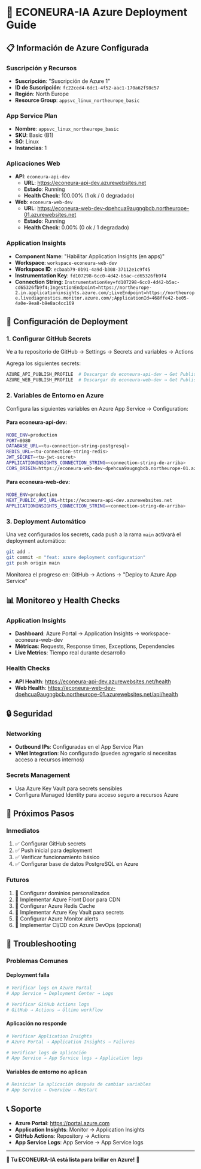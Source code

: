 # 🚀 ECONEURA-IA Azure Deployment Guide

## 📋 Información de Azure Configurada

### Suscripción y Recursos
- **Suscripción**: "Suscripción de Azure 1"
- **ID de Suscripción**: `fc22ced4-6dc1-4f52-aac1-170a62f98c57`
- **Región**: North Europe
- **Resource Group**: `appsvc_linux_northeurope_basic`

### App Service Plan
- **Nombre**: `appsvc_linux_northeurope_basic`
- **SKU**: Basic (B1)
- **SO**: Linux
- **Instancias**: 1

### Aplicaciones Web
- **API**: `econeura-api-dev`
  - **URL**: https://econeura-api-dev.azurewebsites.net
  - **Estado**: Running
  - **Health Check**: 100.00% (1 ok / 0 degradado)
- **Web**: `econeura-web-dev`
  - **URL**: https://econeura-web-dev-dpehcua9augngbcb.northeurope-01.azurewebsites.net
  - **Estado**: Running
  - **Health Check**: 0.00% (0 ok / 1 degradado)

### Application Insights
- **Component Name**: "Habilitar Application Insights (en apps)"
- **Workspace**: `workspace-econeura-web-dev`
- **Workspace ID**: `ecbaab79-0b91-4a9d-b308-37112e1c9f45`
- **Instrumentation Key**: `fd107298-6cc0-4d42-b5ac-cd65326fb9f4`
- **Connection String**: `InstrumentationKey=fd107298-6cc0-4d42-b5ac-cd65326fb9f4;IngestionEndpoint=https://northeurope-2.in.applicationinsights.azure.com/;LiveEndpoint=https://northeurope.livediagnostics.monitor.azure.com/;ApplicationId=468ffe42-be05-4a0e-9ea8-b9e8ac4cc169`

## 🔧 Configuración de Deployment

### 1. Configurar GitHub Secrets

Ve a tu repositorio de GitHub → Settings → Secrets and variables → Actions

Agrega los siguientes secrets:

```bash
AZURE_API_PUBLISH_PROFILE  # Descargar de econeura-api-dev → Get Publish Profile
AZURE_WEB_PUBLISH_PROFILE  # Descargar de econeura-web-dev → Get Publish Profile
```

### 2. Variables de Entorno en Azure

Configura las siguientes variables en Azure App Service → Configuration:

#### Para econeura-api-dev:
```bash
NODE_ENV=production
PORT=8080
DATABASE_URL=<tu-connection-string-postgresql>
REDIS_URL=<tu-connection-string-redis>
JWT_SECRET=<tu-jwt-secret>
APPLICATIONINSIGHTS_CONNECTION_STRING=<connection-string-de-arriba>
CORS_ORIGIN=https://econeura-web-dev-dpehcua9augngbcb.northeurope-01.azurewebsites.net
```

#### Para econeura-web-dev:
```bash
NODE_ENV=production
NEXT_PUBLIC_API_URL=https://econeura-api-dev.azurewebsites.net
APPLICATIONINSIGHTS_CONNECTION_STRING=<connection-string-de-arriba>
```

### 3. Deployment Automático

Una vez configurados los secrets, cada push a la rama `main` activará el deployment automático:

```bash
git add .
git commit -m "feat: azure deployment configuration"
git push origin main
```

Monitorea el progreso en: GitHub → Actions → "Deploy to Azure App Service"

## 📊 Monitoreo y Health Checks

### Application Insights
- **Dashboard**: Azure Portal → Application Insights → workspace-econeura-web-dev
- **Métricas**: Requests, Response times, Exceptions, Dependencies
- **Live Metrics**: Tiempo real durante desarrollo

### Health Checks
- **API Health**: https://econeura-api-dev.azurewebsites.net/health
- **Web Health**: https://econeura-web-dev-dpehcua9augngbcb.northeurope-01.azurewebsites.net/api/health

## 🔒 Seguridad

### Networking
- **Outbound IPs**: Configuradas en el App Service Plan
- **VNet Integration**: No configurado (puedes agregarlo si necesitas acceso a recursos internos)

### Secrets Management
- Usa Azure Key Vault para secrets sensibles
- Configura Managed Identity para acceso seguro a recursos Azure

## 🚀 Próximos Pasos

### Inmediatos
1. ✅ Configurar GitHub secrets
2. ✅ Push inicial para deployment
3. ✅ Verificar funcionamiento básico
4. ✅ Configurar base de datos PostgreSQL en Azure

### Futuros
1. 🔄 Configurar dominios personalizados
2. 🔄 Implementar Azure Front Door para CDN
3. 🔄 Configurar Azure Redis Cache
4. 🔄 Implementar Azure Key Vault para secrets
5. 🔄 Configurar Azure Monitor alerts
6. 🔄 Implementar CI/CD con Azure DevOps (opcional)

## 🐛 Troubleshooting

### Problemas Comunes

#### Deployment falla
```bash
# Verificar logs en Azure Portal
# App Service → Deployment Center → Logs

# Verificar GitHub Actions logs
# GitHub → Actions → Último workflow
```

#### Aplicación no responde
```bash
# Verificar Application Insights
# Azure Portal → Application Insights → Failures

# Verificar logs de aplicación
# App Service → App Service logs → Application logs
```

#### Variables de entorno no aplican
```bash
# Reiniciar la aplicación después de cambiar variables
# App Service → Overview → Restart
```

## 📞 Soporte

- **Azure Portal**: https://portal.azure.com
- **Application Insights**: Monitor → Application Insights
- **GitHub Actions**: Repository → Actions
- **App Service Logs**: App Service → App Service logs

---

**🎯 Tu ECONEURA-IA está lista para brillar en Azure!** 🚀